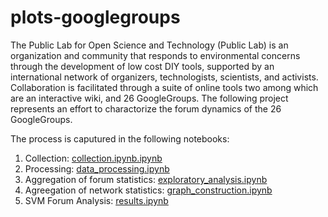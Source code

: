 # plots-googlegroups

The Public Lab for Open Science and Technology (Public Lab) is an organization and community that responds to environmental concerns through the development of low cost DIY tools, supported by an international network of organizers, technologists, scientists, and activists.  Collaboration is facilitated through a suite of online tools two among which are an interactive wiki, and 26 GoogleGroups.  The following project represents an effort to charactorize the forum dynamics of the 26 GoogleGroups.  

The process is caputured in the following notebooks:

1. Collection: [collection.ipynb.ipynb](https://github.com/skilfullycurled/plots-googlegroups/blob/master/collection.ipynb)
2. Processing: [data_processing.ipynb](https://github.com/skilfullycurled/plots-googlegroups/blob/master/data_processing.ipynb)
3. Aggregation of forum statistics: [exploratory_analysis.ipynb](https://github.com/skilfullycurled/plots-googlegroups/blob/master/exploratory_analysis.ipynb)
4. Agreegation of network statistics: [graph_construction.ipynb](https://github.com/skilfullycurled/plots-googlegroups/blob/master/graph_construction.ipynb)
5. SVM Forum Analysis: [results.ipynb](https://github.com/skilfullycurled/plots-googlegroups/blob/master/results.ipynb)
